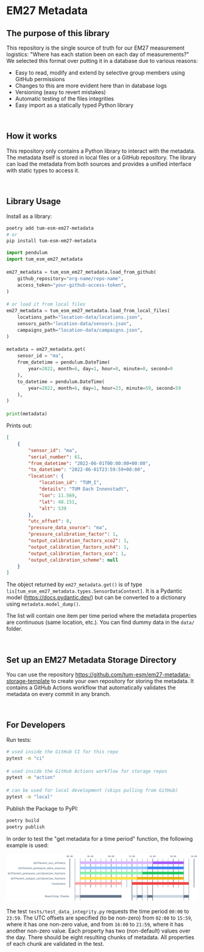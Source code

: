 # EM27 Metadata

## The purpose of this library

This repository is the single source of truth for our EM27 measurement logistics: "Where has each station been on each day of measurements?" We selected this format over putting it in a database due to various reasons:

-   Easy to read, modify and extend by selective group members using GitHub permissions
-   Changes to this are more evident here than in database logs
-   Versioning (easy to revert mistakes)
-   Automatic testing of the files integrities
-   Easy import as a statically typed Python library

<br/>

## How it works

This repository only contains a Python library to interact with the metadata. The metadata itself is stored in local files or a GitHub repository. The library can load the metadata from both sources and provides a unified interface with static types to access it.

<br/>

## Library Usage

Install as a library:

```bash
poetry add tum-esm-em27-metadata
# or
pip install tum-esm-em27-metadata
```

```python
import pendulum
import tum_esm_em27_metadata

em27_metadata = tum_esm_em27_metadata.load_from_github(
    github_repository="org-name/repo-name",
    access_token="your-github-access-token",
)

# or load it from local files
em27_metadata = tum_esm_em27_metadata.load_from_local_files(
    locations_path="location-data/locations.json",
    sensors_path="location-data/sensors.json",
    campaigns_path="location-data/campaigns.json",
)

metadata = em27_metadata.get(
    sensor_id = "ma",
    from_datetime = pendulum.DateTime(
        year=2022, month=6, day=1, hour=0, minute=0, second=0
    ),
    to_datetime = pendulum.DateTime(
        year=2022, month=6, day=1, hour=23, minute=59, second=59
    ),
)

print(metadata)

```

Prints out:

```json
[
    {
        "sensor_id": "ma",
        "serial_number": 61,
        "from_datetime": "2022-06-01T00:00:00+00:00",
        "to_datetime": "2022-06-01T23:59:59+00:00",
        "location": {
            "location_id": "TUM_I",
            "details": "TUM Dach Innenstadt",
            "lon": 11.569,
            "lat": 48.151,
            "alt": 539
        },
        "utc_offset": 0,
        "pressure_data_source": "ma",
        "pressure_calibration_factor": 1,
        "output_calibration_factors_xco2": 1,
        "output_calibration_factors_xch4": 1,
        "output_calibration_factors_xco": 1,
        "output_calibration_scheme": null
    }
]
```

The object returned by `em27_metadata.get()` is of type `lis[tum_esm_em27_metadata.types.SensorDataContext]`. It is a Pydantic model (https://docs.pydantic.dev/) but can be converted to a dictionary using `metadata.model_dump()`.

The list will contain one item per time period where the metadata properties are continuous (same location, etc.). You can find dummy data in the `data/` folder.

<br/>

## Set up an EM27 Metadata Storage Directory

You can use the repository https://github.com/tum-esm/em27-metadata-storage-template to create your own repository for storing the metadata. It contains a GitHub Actions workflow that automatically validates the metadata on every commit in any branch.

<br/>

## For Developers

Run tests:

```bash
# used inside the GitHub CI for this repo
pytest -m "ci"

# used inside the GitHub Actions workflow for storage repos
pytest -m "action"

# can be used for local development (skips pulling from GitHub)
pytest -m "local"
```

Publish the Package to PyPI:

```bash
poetry build
poetry publish
```

In order to test the "get metadata for a time period" function, the following example is used:

![](./data/example.png)

The test `tests/test_data_integrity.py` requests the time period `00:00` to `23:59`. The UTC offsets are specified (to be non-zero) from `02:00` to `15:59`, where it has one non-zero value, and from `16:00` to `21:59`, where it has another non-zero value. Each property has two (non-default) values over the day. There should be eight resulting chunks of metadata. All properties of each chunk are validated in the test.
